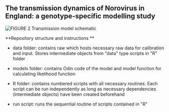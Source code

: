## **The transmission dynamics of Norovirus in England: a genotype-specific modelling study**


![FIGURE 2](https://github.com/user-attachments/assets/7c2e6c23-8e0d-405b-9237-b1d7119564da)
Transmission model schematic

**Repository structure and instructions
**
-   data folder: contains raw which hosts necessary raw data for calibration and input. Stores intermediate objects from "data" type scripts in "R" folder

-   models folder: contains Odin code of the model and model function for calculating likelihood function

-   R folder: contains numbered scripts with all necessary routines. Each script can be run independently as long as necessary dependencies (intermediate objects) have been created beforehand

-   run script: runs the sequential routine of scripts contained in "R"
